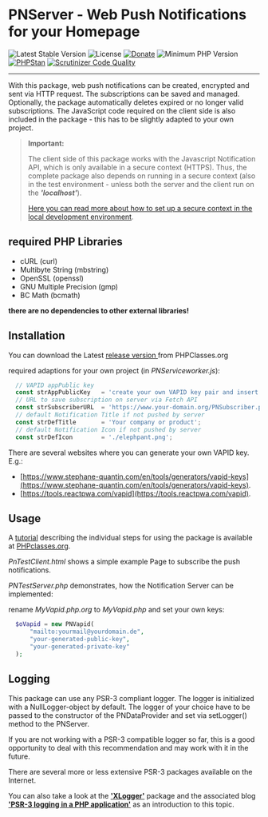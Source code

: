 # PNServer - Web Push Notifications for your Homepage

 ![Latest Stable Version](https://img.shields.io/badge/release-v1.1.0-brightgreen.svg)
 ![License](https://img.shields.io/packagist/l/gomoob/php-pushwoosh.svg)
 [![Donate](https://img.shields.io/static/v1?label=Donate&message=PayPal&color=orange)](https://www.paypal.me/SKientzler/5.00EUR)
 ![Minimum PHP Version](https://img.shields.io/badge/php-%3E%3D%207.4-8892BF.svg)
 [![PHPStan](https://img.shields.io/badge/PHPStan-enabled-brightgreen.svg?style=flat)](https://phpstan.org/)
 [![Scrutinizer Code Quality](https://scrutinizer-ci.com/g/Stefanius67/PNServer/badges/quality-score.png?b=master)](https://scrutinizer-ci.com/g/Stefanius67/PNServer/?branch=master)
 
----------
With this package, web push notifications can be created, encrypted and sent via HTTP request. The subscriptions can be saved and managed. Optionally, the package automatically deletes expired or no longer valid subscriptions.
The JavaScript code required on the client side is also included in the package - this has to be slightly adapted to your own project.

> **Important:**
>
> The client side of this package works with the Javascript Notification API, which is only available in a secure context (HTTPS). Thus, the complete package also depends on running in a secure context (also in the test environment - unless both the server and the client run on the ***'localhost'***).
>
> [Here you can read more about how to set up a secure context in the local development environment](https://github.com/Stefanius67/PNServer/wiki/Create-trusted-certificates-for-development-in-secure-context-on-a-local-network). 

## required PHP Libraries
- cURL (curl)
- Multibyte String (mbstring)
- OpenSSL (openssl)
- GNU Multiple Precision (gmp)
- BC Math (bcmath)

**there are no dependencies to other external libraries!**

## Installation   
You can download the  Latest [release version ](https://www.phpclasses.org/package/11632-PHP-Queue-and-push-notifications-to-Web-users.html) from PHPClasses.org

required adaptions for your own project (in *PNServiceworker.js*):
```javascript
  // VAPID appPublic key
  const strAppPublicKey   = 'create your own VAPID key pair and insert public key here';
  // URL to save subscription on server via Fetch API
  const strSubscriberURL  = 'https://www.your-domain.org/PNSubscriber.php';
  // default Notification Title if not pushed by server
  const strDefTitle       = 'Your company or product';
  // default Notification Icon if not pushed by server
  const strDefIcon        = './elephpant.png';
```

There are several websites where you can generate your own VAPID key. E.g.:

- [https://www.stephane-quantin.com/en/tools/generators/vapid-keys](https://www.stephane-quantin.com/en/tools/generators/vapid-keys).
- [https://tools.reactpwa.com/vapid](https://tools.reactpwa.com/vapid).


## Usage
A [tutorial](https://www.phpclasses.org/blog/package/11632/post/1-How-to-Use-PHP-to-Send-Web-Push-Notifications-for-Your-Web-Site-in-2020.html) describing the individual steps for using the package is available at [PHPclasses.org](https://www.phpclasses.org/blog/package/11632/post/1-How-to-Use-PHP-to-Send-Web-Push-Notifications-for-Your-Web-Site-in-2020.html). 

*PnTestClient.html* shows a simple example Page to subscribe the push notifications.

*PNTestServer.php* demonstrates, how the Notification Server can be implemented:

rename *MyVapid.php.org* to *MyVapid.php* and set your own keys:
```php
  $oVapid = new PNVapid(
      "mailto:yourmail@yourdomain.de",
      "your-generated-public-key",
      "your-generated-private-key"
  );
```

## Logging
This package can use any PSR-3 compliant logger. The logger is initialized with a NullLogger-object 
by default. The logger of your choice have to be passed to the constructor of the PNDataProvider 
and set via setLogger() method to the PNServer.

If you are not working with a PSR-3 compatible logger so far, this is a good opportunity 
to deal with this recommendation and may work with it in the future.  

There are several more or less extensive PSR-3 packages available on the Internet.  

You can also take a look at the 
 [**'XLogger'**](https://www.phpclasses.org/package/11743-PHP-Log-events-to-browser-console-text-and-XML-files.html)
package and the associated blog
 [**'PSR-3 logging in a PHP application'**](https://www.phpclasses.org/blog/package/11743/post/1-PSR3-logging-in-a-PHP-application.html)
as an introduction to this topic.




